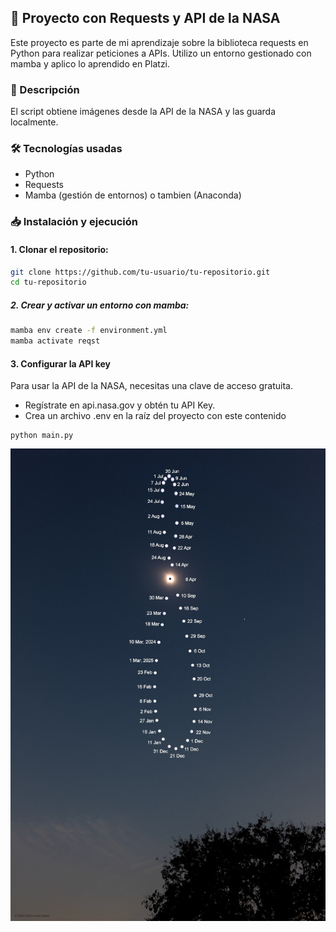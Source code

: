 ## 🚀 Proyecto con Requests y API de la NASA
Este proyecto es parte de mi aprendizaje sobre la biblioteca requests en Python para realizar peticiones a APIs. Utilizo un entorno gestionado con mamba y aplico lo aprendido en Platzi.
### 📌 Descripción
El script obtiene imágenes desde la API de la NASA y las guarda localmente.
### 🛠 Tecnologías usadas
* Python
* Requests
* Mamba (gestión de entornos) o tambien (Anaconda)

### 📥 Instalación y ejecución
#### 1. Clonar el repositorio:
```sh
git clone https://github.com/tu-usuario/tu-repositorio.git
cd tu-repositorio
```
##### 2. Crear y activar un entorno con mamba:
```sh
mamba env create -f environment.yml
mamba activate reqst
```
#### 3. Configurar la API key
Para usar la API de la NASA, necesitas una clave de acceso gratuita.
* Regístrate en api.nasa.gov y obtén tu API Key.
* Crea un archivo .env en la raíz del proyecto con este contenido
```
python main.py
```
![Imagen de la NASA](apod.jpg)